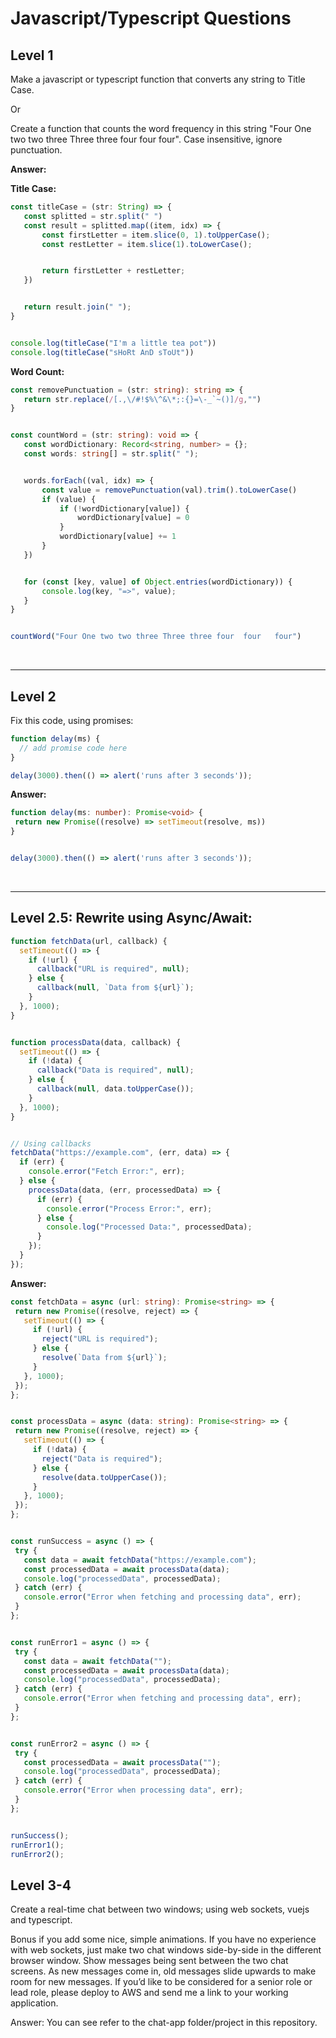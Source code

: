 # Javascript/Typescript Questions

## Level 1
Make a javascript or typescript function that converts any string to Title Case.

Or

Create a function that counts the word frequency in this string "Four One two two three Three three four  four   four".  Case insensitive, ignore punctuation.

**Answer:**

**Title Case:**
```typescript
const titleCase = (str: String) => {
   const splitted = str.split(" ")
   const result = splitted.map((item, idx) => {
       const firstLetter = item.slice(0, 1).toUpperCase();
       const restLetter = item.slice(1).toLowerCase();


       return firstLetter + restLetter;
   })


   return result.join(" ");
}


console.log(titleCase("I'm a little tea pot"))
console.log(titleCase("sHoRt AnD sToUt"))
```

**Word Count:**
```typescript
const removePunctuation = (str: string): string => {
   return str.replace(/[.,\/#!$%\^&\*;:{}=\-_`~()]/g,"")
}


const countWord = (str: string): void => {
   const wordDictionary: Record<string, number> = {};
   const words: string[] = str.split(" ");


   words.forEach((val, idx) => {
       const value = removePunctuation(val).trim().toLowerCase()
       if (value) {
           if (!wordDictionary[value]) {
               wordDictionary[value] = 0
           }
           wordDictionary[value] += 1
       }
   })


   for (const [key, value] of Object.entries(wordDictionary)) {
       console.log(key, "=>", value);
   }
}


countWord("Four One two two three Three three four  four   four")

```

<br>
<hr>

## Level 2
Fix this code, using promises:
```javascript
function delay(ms) {
  // add promise code here
}

delay(3000).then(() => alert('runs after 3 seconds'));
```

**Answer:**
```typescript
function delay(ms: number): Promise<void> {
 return new Promise((resolve) => setTimeout(resolve, ms))
}


delay(3000).then(() => alert('runs after 3 seconds'));
```
<br><hr>

## Level 2.5: Rewrite using Async/Await:
```js
function fetchData(url, callback) {
  setTimeout(() => {
    if (!url) {
      callback("URL is required", null);
    } else {
      callback(null, `Data from ${url}`);
    }
  }, 1000);
}


function processData(data, callback) {
  setTimeout(() => {
    if (!data) {
      callback("Data is required", null);
    } else {
      callback(null, data.toUpperCase());
    }
  }, 1000);
}


// Using callbacks
fetchData("https://example.com", (err, data) => {
  if (err) {
    console.error("Fetch Error:", err);
  } else {
    processData(data, (err, processedData) => {
      if (err) {
        console.error("Process Error:", err);
      } else {
        console.log("Processed Data:", processedData);
      }
    });
  }
});

```

**Answer:**
```ts
const fetchData = async (url: string): Promise<string> => {
 return new Promise((resolve, reject) => {
   setTimeout(() => {
     if (!url) {
       reject("URL is required");
     } else {
       resolve(`Data from ${url}`);
     }
   }, 1000);
 });
};


const processData = async (data: string): Promise<string> => {
 return new Promise((resolve, reject) => {
   setTimeout(() => {
     if (!data) {
       reject("Data is required");
     } else {
       resolve(data.toUpperCase());
     }
   }, 1000);
 });
};


const runSuccess = async () => {
 try {
   const data = await fetchData("https://example.com");
   const processedData = await processData(data);
   console.log("processedData", processedData);
 } catch (err) {
   console.error("Error when fetching and processing data", err);
 }
};


const runError1 = async () => {
 try {
   const data = await fetchData("");
   const processedData = await processData(data);
   console.log("processedData", processedData);
 } catch (err) {
   console.error("Error when fetching and processing data", err);
 }
};


const runError2 = async () => {
 try {
   const processedData = await processData("");
   console.log("processedData", processedData);
 } catch (err) {
   console.error("Error when processing data", err);
 }
};


runSuccess();
runError1();
runError2();
```


## Level 3-4
Create a real-time chat between two windows; using web sockets, vuejs and typescript.

Bonus if you add some nice, simple animations.
If you have no experience with web sockets, just make two chat windows side-by-side in the different browser window.  Show messages being sent between the two chat screens.  As new messages come in, old messages slide upwards to make room for new messages.
If you’d like to be considered for a senior role or lead role, please deploy to AWS and send me a link to your working application.

Answer:
You can see refer to the chat-app folder/project in this repository.

